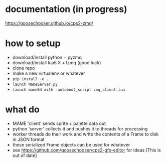 # documentation (in progress)
<https://goosechooser.github.io/cps2-zmq/>

# how to setup
* download/install python + pyzmq
* download/install lua5.X + lzmq (good luck)
* clone repo 
* make a new virtualenv or whatever
* `pip install -e .`
* `launch MameServer.py`
* `launch mame64 with -autoboot_script zmq_client.lua`

# what do
* MAME 'client' sends sprite + palette data out
* python 'server' collects it and pushes it to threads for processing
* worker threads do their work and write the contents of a Frame to disk in JSON format
* these serialized Frame objects can be used for whatever
* see <https://github.com/goosechooser/cps2-gfx-editor> for ideas [This is out of date]

